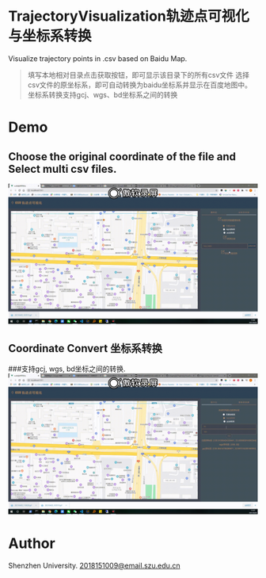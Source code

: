 
# TrajectoryVisualization轨迹点可视化与坐标系转换
Visualize trajectory points in .csv based on Baidu Map.
> 填写本地相对目录点击获取按钮，即可显示该目录下的所有csv文件
> 选择csv文件的原坐标系，即可自动转换为baidu坐标系并显示在百度地图中。
> 坐标系转换支持gcj、wgs、bd坐标系之间的转换
# Demo
## Choose the original coordinate of the file and Select multi csv files.
![demo](https://github.com/kingsleyljc/TrajectoryVisualization/blob/main/Demo_gif/Select_csv.gif)
## Coordinate Convert 坐标系转换
###支持gcj, wgs, bd坐标之间的转换.
![demo](https://github.com/kingsleyljc/TrajectoryVisualization/blob/main/Demo_gif/Coor_convert1.gif)
# Author
Shenzhen University.
2018151009@email.szu.edu.cn
